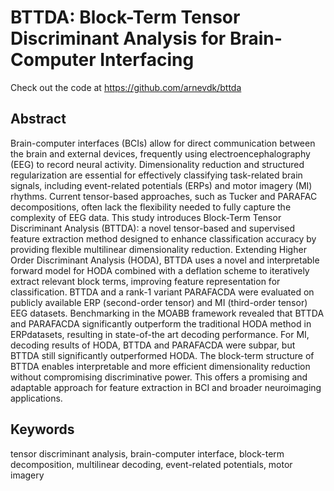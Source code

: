 # BTTDA: Block-Term Tensor Discriminant Analysis for Brain-Computer Interfacing

Check out the code at https://github.com/arnevdk/bttda

## Abstract

Brain-computer interfaces (BCIs) allow for direct communication between the brain and external devices, frequently using electroencephalography (EEG) to record neural activity. Dimensionality reduction and structured regularization are essential for effectively classifying task-related brain signals, including event-related potentials (ERPs) and motor imagery (MI) rhythms. Current tensor-based approaches, such as Tucker and PARAFAC decompositions, often lack the flexibility needed to fully capture the complexity of EEG data. This study introduces Block-Term Tensor Discriminant Analysis (BTTDA): a novel tensor-based and supervised feature extraction method designed to enhance classification accuracy by providing flexible multilinear dimensionality reduction. Extending Higher Order Discriminant Analysis (HODA), BTTDA uses a novel and interpretable forward model for HODA combined with a deflation scheme to iteratively extract relevant block terms, improving feature representation for classification. BTTDA and a rank-1 variant PARAFACDA were evaluated on publicly available ERP (second-order tensor) and MI (third-order tensor) EEG datasets. Benchmarking in the MOABB framework revealed that BTTDA and PARAFACDA significantly outperform the traditional HODA method in ERPdatasets, resulting in state-of-the art decoding performance. For MI, decoding results of HODA, BTTDA and PARAFACDA were subpar, but BTTDA still significantly outperformed HODA. The block-term structure of BTTDA enables interpretable and more efficient dimensionality reduction without compromising discriminative power. This offers a promising and adaptable approach for feature extraction in BCI and broader neuroimaging applications.

## Keywords

tensor discriminant analysis,
brain-computer interface,
block-term decomposition,
multilinear decoding,
event-related potentials,
motor imagery
